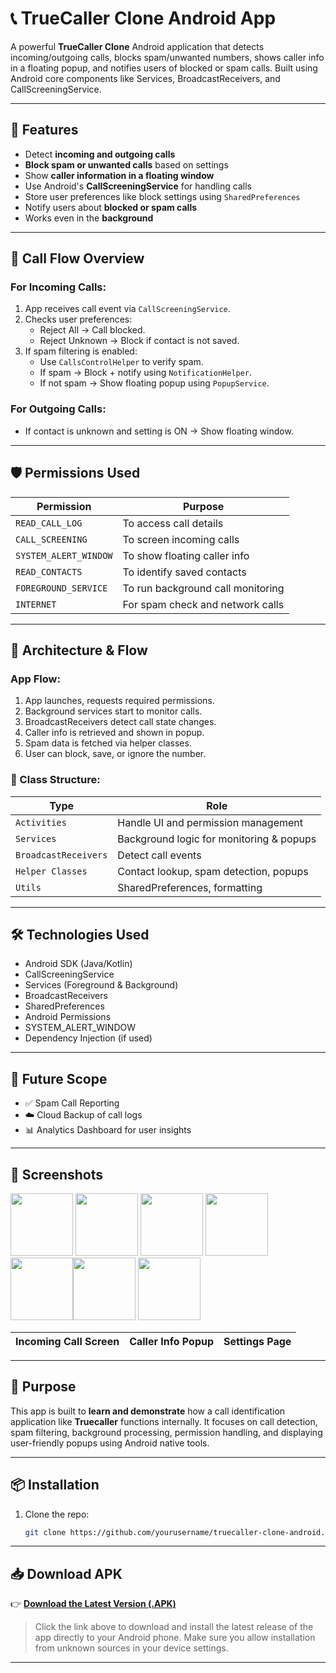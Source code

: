 # 📞 TrueCaller Clone Android App

A powerful **TrueCaller Clone** Android application that detects incoming/outgoing calls, blocks spam/unwanted numbers, shows caller info in a floating popup, and notifies users of blocked or spam calls. Built using Android core components like Services, BroadcastReceivers, and CallScreeningService.

---

## 🚀 Features

- Detect **incoming and outgoing calls**
- **Block spam or unwanted calls** based on settings
- Show **caller information in a floating window**
- Use Android's **CallScreeningService** for handling calls
- Store user preferences like block settings using `SharedPreferences`
- Notify users about **blocked or spam calls**
- Works even in the **background**

---

## 📲 Call Flow Overview

### For Incoming Calls:

1. App receives call event via `CallScreeningService`.
2. Checks user preferences:
   - Reject All → Call blocked.
   - Reject Unknown → Block if contact is not saved.
3. If spam filtering is enabled:
   - Use `CallsControlHelper` to verify spam.
   - If spam → Block + notify using `NotificationHelper`.
   - If not spam → Show floating popup using `PopupService`.

### For Outgoing Calls:

- If contact is unknown and setting is ON → Show floating window.

---

## 🛡 Permissions Used

| Permission | Purpose |
|-----------|---------|
| `READ_CALL_LOG` | To access call details |
| `CALL_SCREENING` | To screen incoming calls |
| `SYSTEM_ALERT_WINDOW` | To show floating caller info |
| `READ_CONTACTS` | To identify saved contacts |
| `FOREGROUND_SERVICE` | To run background call monitoring |
| `INTERNET` | For spam check and network calls |

---

## 📐 Architecture & Flow

### App Flow:

1. App launches, requests required permissions.
2. Background services start to monitor calls.
3. BroadcastReceivers detect call state changes.
4. Caller info is retrieved and shown in popup.
5. Spam data is fetched via helper classes.
6. User can block, save, or ignore the number.

### 🔧 Class Structure:

| Type | Role |
|------|------|
| `Activities` | Handle UI and permission management |
| `Services` | Background logic for monitoring & popups |
| `BroadcastReceivers` | Detect call events |
| `Helper Classes` | Contact lookup, spam detection, popups |
| `Utils` | SharedPreferences, formatting |

---

## 🛠 Technologies Used

- Android SDK (Java/Kotlin)
- CallScreeningService
- Services (Foreground & Background)
- BroadcastReceivers
- SharedPreferences
- Android Permissions
- SYSTEM_ALERT_WINDOW
- Dependency Injection (if used)

---

## 🔮 Future Scope

- ✅ Spam Call Reporting
- ☁️ Cloud Backup of call logs
- 📊 Analytics Dashboard for user insights

---

## 📸 Screenshots



<img src="https://github.com/user-attachments/assets/3eb3fa01-c08c-49bf-8a73-dfc29b2282af" width="100"/> <img src="https://github.com/user-attachments/assets/64155d0f-c566-4e23-b095-cbfc0710d924" width="100"/>
<img src="https://github.com/user-attachments/assets/aade009c-b959-4694-9632-dfcfd8556861" width="100"/> <img src="https://github.com/user-attachments/assets/90a66c43-87b2-45f8-81cc-006acea608b7" width="100"/>
 <img src="https://github.com/user-attachments/assets/55676b1d-35f4-4c46-aa27-4c250c5ab23c" width="100"/><img src="https://github.com/user-attachments/assets/47facec9-e078-499b-bda9-ff7c88c2885a" width="100"/> <img src="https://github.com/user-attachments/assets/6e320c84-e9b7-44ae-a15c-d2cf79059e33" width="100"/>

| Incoming Call Screen | Caller Info Popup | Settings Page |
|----------------------|-------------------|----------------|


---


## 🎯 Purpose

This app is built to **learn and demonstrate** how a call identification application like **Truecaller** functions internally. It focuses on call detection, spam filtering, background processing, permission handling, and displaying user-friendly popups using Android native tools.

---

## 📦 Installation

1. Clone the repo:
   ```bash
   git clone https://github.com/yourusername/truecaller-clone-android.git


---

## 📥 Download APK

👉 **[Download the Latest Version (.APK)](https://github.com/jester-sys/TrueCallerApp/releases/download/v1.0.0/app-debug.apk)**

> Click the link above to download and install the latest release of the app directly to your Android phone. Make sure you allow installation from unknown sources in your device settings.

---
